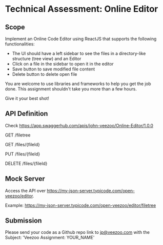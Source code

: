 # Technical Assessment: Online Editor

## Scope

Implement an Online Code Editor using ReactJS that supports the following functionalities:

- The UI should have a left sidebar to see the files in a directory-like structure (tree view) and an Editor
- Click on a file in the sidebar to open it in the editor
- Save button to save modified file content
- Delete button to delete open file

You are welcome to use libraries and frameworks to help you get the job done. This assignment shouldn't take you more than a few hours.

Give it your best shot!

## API Definition

Check https://app.swaggerhub.com/apis/john-veezoo/Online-Editor/1.0.0

GET /filetree 

GET /files/{fileId}

PUT /files/{fileId}

DELETE /files/{fileId}

## Mock Server

Access the API over https://my-json-server.typicode.com/open-veezoo/editor.

Example: https://my-json-server.typicode.com/open-veezoo/editor/filetree

## Submission

Please send your code as a Github repo link to jp@veezoo.com with the Subject: 'Veezoo Assignment: YOUR_NAME'
